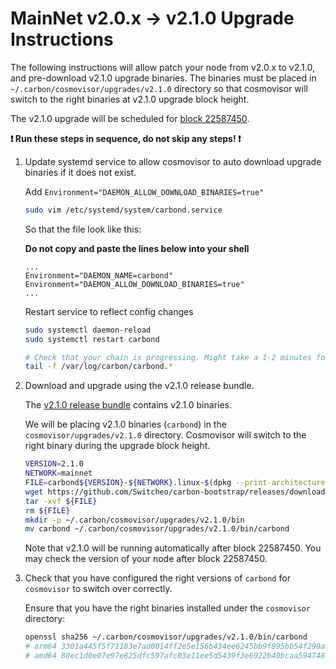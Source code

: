 # MainNet v2.0.x -> v2.1.0 Upgrade Instructions

The following instructions will allow patch your node from v2.0.x to v2.1.0, and pre-download v2.1.0 upgrade binaries. The binaries must be placed in `~/.carbon/cosmovisor/upgrades/v2.1.0` directory so that cosmovisor will switch to the right binaries at v2.1.0 upgrade block height.

The v2.1.0 upgrade will be scheduled for [block 22587450](https://scan.carbon.network).

**:exclamation: Run these steps in sequence, do not skip any steps! :exclamation:**

1. Update systemd service to allow cosmovisor to auto download upgrade binaries if it does not exist.

    Add `Environment="DAEMON_ALLOW_DOWNLOAD_BINARIES=true"`
    ```bash
    sudo vim /etc/systemd/system/carbond.service
    ```

    So that the file look like this:

    **Do not copy and paste the lines below into your shell**

    ```
    ...
    Environment="DAEMON_NAME=carbond"
    Environment="DAEMON_ALLOW_DOWNLOAD_BINARIES=true"
    ...
    ```

    Restart service to reflect config changes

    ```bash
    sudo systemctl daemon-reload
    sudo systemctl restart carbond

    # Check that your chain is progressing. Might take a 1-2 minutes for p2p.
    tail -f /var/log/carbon/carbond.*
    ```

2. Download and upgrade using the v2.1.0 release bundle.

    The [v2.1.0 release bundle](https://github.com/Switcheo/carbon-bootstrap/releases/tag/v2.1.0) contains v2.1.0 binaries.

    We will be placing v2.1.0 binaries (`carbond`) in the `cosmovisor/upgrades/v2.1.0` directory. Cosmovisor will switch to the right binary during the upgrade block height.

    ```bash
    VERSION=2.1.0
    NETWORK=mainnet
    FILE=carbond${VERSION}-${NETWORK}.linux-$(dpkg --print-architecture).tar.gz
    wget https://github.com/Switcheo/carbon-bootstrap/releases/download/v${VERSION}/${FILE}
    tar -xvf ${FILE}
    rm ${FILE}
    mkdir -p ~/.carbon/cosmovisor/upgrades/v2.1.0/bin
    mv carbond ~/.carbon/cosmovisor/upgrades/v2.1.0/bin/carbond
    ```

    Note that v2.1.0 will be running automatically after block 22587450. You may check the version of your node after block 22587450.

3. Check that you have configured the right versions of `carbond` for `cosmovisor` to switch over correctly.

    Ensure that you have the right binaries installed under the `cosmovisor` directory:

    ```bash
    openssl sha256 ~/.carbon/cosmovisor/upgrades/v2.1.0/bin/carbond
    # arm64 3301a445f5f71183e7ad0014ff2e5e156b434ee6245bb9f895bb54f290a56d61
    # amd64 80ec1d0e07e97e825dfc597afc03e11ee5d5439f3e6922b40bcaa594748a4f1d
    ```
